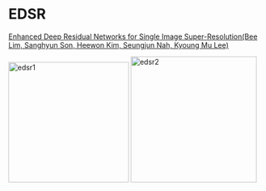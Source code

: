 # EDSR  
[Enhanced Deep Residual Networks for Single Image Super-Resolution(Bee Lim, Sanghyun Son, Heewon Kim, Seungjun Nah, Kyoung Mu Lee)](https://arxiv.org/abs/1707.02921)  


<img width="238" alt="edsr1" src="https://user-images.githubusercontent.com/93169315/192931732-fbe6c62c-3838-4826-bb5b-36cc35a72c87.PNG">


<img width="249" alt="edsr2" src="https://user-images.githubusercontent.com/93169315/192931781-b8e0ef70-47e6-47ba-a1c9-c783b4b6ffaa.PNG">

